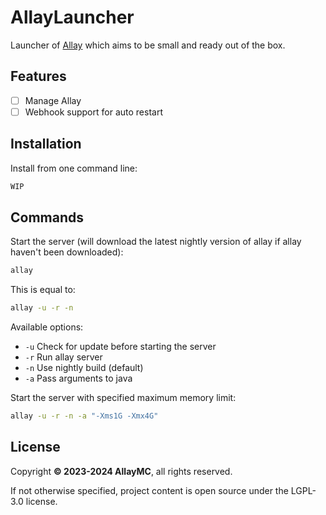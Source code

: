 # AllayLauncher

Launcher of [Allay](https://github.com/AllayMC/Allay) which aims to be small and ready out of the box.

## Features

- [ ] Manage Allay
- [ ] Webhook support for auto restart

## Installation

Install from one command line:

```bash
WIP
```

## Commands

Start the server (will download the latest nightly version of allay if allay haven't been downloaded):
```bash
allay
```

This is equal to:
```bash
allay -u -r -n
```

Available options:

- `-u` Check for update before starting the server
- `-r` Run allay server
- `-n` Use nightly build (default)
- `-a` Pass arguments to java

Start the server with specified maximum memory limit:

```bash
allay -u -r -n -a "-Xms1G -Xmx4G"
```

## License

Copyright **:copyright: 2023-2024 AllayMC**, all rights reserved.

If not otherwise specified, project content is open source under the LGPL-3.0 license.
